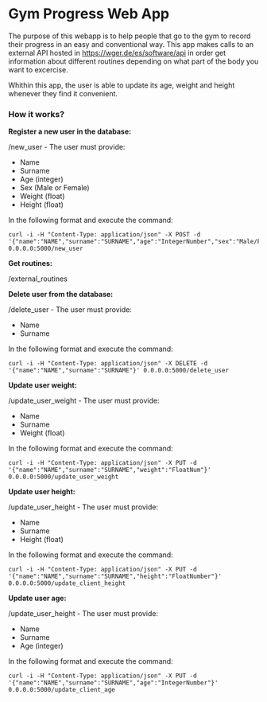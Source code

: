 # Gym Progress Web App

The purpose of this webapp is to help people that go to the gym to record their progress in an easy and conventional way. This app makes calls to an external API hosted in https://wger.de/es/software/api in order get information about different routines depending on what part of the body you want to excercise.

Whithin this app, the user is able to update its age, weight and height whenever they find it convenient.


### How it works?

<b>Register a new user in the database:</b>

/new_user - 
 The user must provide:
 * Name
 * Surname
 * Age (integer)
 * Sex (Male or Female)
 * Weight (float)
 * Height (float)

In the following format and execute the command:

```
curl -i -H "Content-Type: application/json" -X POST -d '{"name":"NAME","surname":"SURNAME","age":"IntegerNumber","sex":"Male/Female","weight":"FloatNumber","height":"FloatNumber"}' 0.0.0.0:5000/new_user

```

<b>Get routines:</b>

/external_routines

<b>Delete user from the database:</b>

/delete_user - 
 The user must provide:
 * Name
 * Surname

In the following format and execute the command:

```
curl -i -H "Content-Type: application/json" -X DELETE -d '{"name":"NAME","surname":"SURNAME"}' 0.0.0.0:5000/delete_user

```

<b>Update user weight:</b>

/update_user_weight - 
 The user must provide:
 * Name
 * Surname
 * Weight (float)

In the following format and execute the command:

```
curl -i -H "Content-Type: application/json" -X PUT -d '{"name":"NAME","surname":"SURNAME","weight":"FloatNum"}' 0.0.0.0:5000/update_user_weight

```

<b>Update user height:</b>

/update_user_height - 
 The user must provide:
 * Name
 * Surname
 * Height (float)

In the following format and execute the command:

```
curl -i -H "Content-Type: application/json" -X PUT -d '{"name":"NAME","surname":"SURNAME","height":"FloatNumber"}' 0.0.0.0:5000/update_client_height

```

<b>Update user age:</b>

/update_user_height - 
 The user must provide:
 * Name
 * Surname
 * Age (integer)

In the following format and execute the command:

```
curl -i -H "Content-Type: application/json" -X PUT -d '{"name":"NAME","surname":"SURNAME","age":"IntegerNumber"}' 0.0.0.0:5000/update_client_age
```
